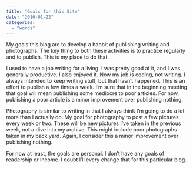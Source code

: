 ```yaml
---
title: "Goals for this Site"
date: "2016-01-22"
categories: 
  - "words"
---
```


My goals this blog are to develop a habbit of publishing writing and photographs. The key thing to both these activities is to practice regularly and to publish. This is my place to do that.

I used to have a job writing for a living. I was pretty good at it, and I was generally productive. I also enjoyed it. Now my job is coding, not writing. I always intended to keep writing stuff, but that hasn’t happened. This is an effort to publish a few times a week. I’m sure that in the beginning meeting that goal will mean publishing some mediocre to poor articles. For now, publishing a poor article is a minor improvement over publishing nothing.

Photography is similar to writing in that I always think I’m going to do a lot more than I actually do. My goal for photography to post a few pictures every week or two. These will be new pictures I’ve taken in the previous week, not a dive into my archive. This might include poor photographs taken in my back yard. Again, I consider this a minor improvement over publishing nothing.

For now at least, the goals are personal. I don’t have any goals of readership or income. I doubt I’ll every change that for this particular blog.
